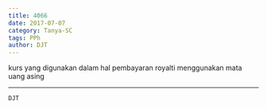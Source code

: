```yaml
---
title: 4066
date: 2017-07-07
category: Tanya-SC
tags: PPh
author: DJT
---
```


kurs yang digunakan dalam hal pembayaran royalti menggunakan mata uang asing

---



`DJT`
